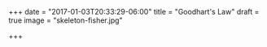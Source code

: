 +++
date = "2017-01-03T20:33:29-06:00"
title = "Goodhart's Law"
draft = true
image = "skeleton-fisher.jpg"

+++

